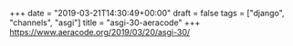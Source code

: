 +++
date = "2019-03-21T14:30:49+00:00"
draft = false
tags = ["django", "channels", "asgi"]
title = "asgi-30-aeracode"
+++
https://www.aeracode.org/2019/03/20/asgi-30/


